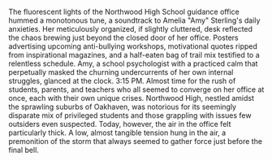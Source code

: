 The fluorescent lights of the Northwood High School guidance office hummed a monotonous tune, a soundtrack to Amelia "Amy" Sterling's daily anxieties.  Her meticulously organized, if slightly cluttered, desk reflected the chaos brewing just beyond the closed door of her office.  Posters advertising upcoming anti-bullying workshops, motivational quotes ripped from inspirational magazines, and a half-eaten bag of trail mix testified to a relentless schedule.  Amy, a school psychologist with a practiced calm that perpetually masked the churning undercurrents of her own internal struggles, glanced at the clock.  3:15 PM.  Almost time for the rush of students, parents, and teachers who all seemed to converge on her office at once, each with their own unique crises.  Northwood High, nestled amidst the sprawling suburbs of Oakhaven, was notorious for its seemingly disparate mix of privileged students and those grappling with issues few outsiders even suspected.  Today, however, the air in the office felt particularly thick.  A low, almost tangible tension hung in the air, a premonition of the storm that always seemed to gather force just before the final bell.
